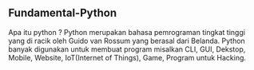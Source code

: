## Fundamental-Python

Apa itu python ?
  Python merupakan bahasa pemrograman tingkat tinggi yang di racik oleh Guido van Rossum yang berasal dari Belanda.
  Python banyak digunakan untuk membuat program misalkan CLI, GUI, Dekstop, Mobile, Website, IoT(Internet of Things), Game, Program untuk Hacking.

  
